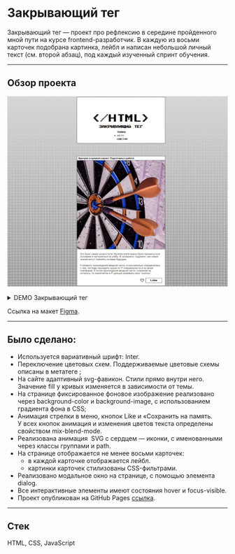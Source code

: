 # Закрывающий тег
Закрывающий тег — проект про рефлексию в середине пройденного мной пути на курсе frontend-разработчик. В каждую из восьми карточек подобрана картинка, лейбл и написан небольшой личный текст (см. второй абзац), под каждый изученный спринт обучения. <br>

---
## Обзор проекта
![Preview image](assets/zakrivayuschiy-teg.png)
<details><summary>DEMO Закрывающий тег</summary>

![Preview image](assets/zakrivayuschiy-teg.gif)  
</details>

 Ссылка на макет [Figma](https://www.figma.com/design/wlEuATONOV9beiWvy77RIx/).

---
## Было сделано:
- Используется вариативный шрифт: Inter.
- Переключение цветовых схем. Поддерживаемые цветовые схемы описаны в метатеге <meta name="color-scheme" content="dark light">;
- На сайте адаптивный svg-фавикон. Стили прямо внутри него. Значение fill у кривых изменяется в зависимости от темы.
- На странице фиксированное фоновое изображение реализовано через background-color и background-image, с использованием градиента фона в CSS;
- Анимация стрелки в меню, кнопок Like и «Сохранить на память. У всех кнопок анимация и изменения цветов текста определены свойством mix-blend-mode.
- Реализована анимация  SVG с сердцем — иконки, с именованными через классы группами и path. 
- На странице отображается не менее восьми карточек:
  - в каждой карточке отображается лейбл.
  - картинки карточек стилизованы CSS-фильтрами.
- Реализовано модальное окно на странице, с помощью элемента dialog.
- Все интерактивные элементы имеют состояния hover и focus-visible.
- Проект опубликован на GitHub Pages [ссылка](https://oioeniks.github.io/zakrivayuschiy-teg/).
---
## Стек
HTML, CSS, JavaScript

